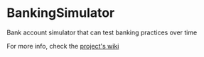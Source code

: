 # BankingSimulator
Bank account simulator that can test banking practices over time

For more info, check the [project's wiki](https://github.com/Kwistech/BankingSimulator/wiki) 

